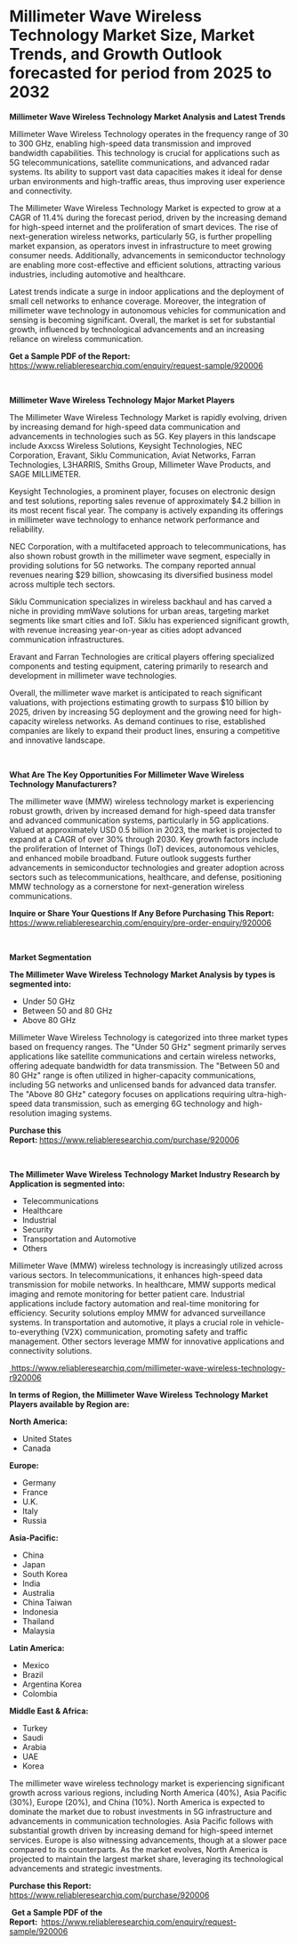 <p><h1>Millimeter Wave Wireless Technology Market Size, Market Trends, and Growth Outlook forecasted for period from 2025 to 2032</h1></p><p><strong>Millimeter Wave Wireless Technology Market Analysis and Latest Trends</strong></p>
<p><p>Millimeter Wave Wireless Technology operates in the frequency range of 30 to 300 GHz, enabling high-speed data transmission and improved bandwidth capabilities. This technology is crucial for applications such as 5G telecommunications, satellite communications, and advanced radar systems. Its ability to support vast data capacities makes it ideal for dense urban environments and high-traffic areas, thus improving user experience and connectivity.</p><p>The Millimeter Wave Wireless Technology Market is expected to grow at a CAGR of 11.4% during the forecast period, driven by the increasing demand for high-speed internet and the proliferation of smart devices. The rise of next-generation wireless networks, particularly 5G, is further propelling market expansion, as operators invest in infrastructure to meet growing consumer needs. Additionally, advancements in semiconductor technology are enabling more cost-effective and efficient solutions, attracting various industries, including automotive and healthcare.</p><p>Latest trends indicate a surge in indoor applications and the deployment of small cell networks to enhance coverage. Moreover, the integration of millimeter wave technology in autonomous vehicles for communication and sensing is becoming significant. Overall, the market is set for substantial growth, influenced by technological advancements and an increasing reliance on wireless communication.</p></p>
<p><strong>Get a Sample PDF of the Report:&nbsp;</strong> <a href="https://www.reliableresearchiq.com/enquiry/request-sample/920006?utm_campaign=3096&utm_medium=2&utm_source=Github&utm_content=ia&utm_term=18042025&utm_id=millimeter-wave-wireless-technology">https://www.reliableresearchiq.com/enquiry/request-sample/920006</a></p>
<p>&nbsp;</p>
<p><strong>Millimeter Wave Wireless Technology Major Market Players</strong></p>
<p><p>The Millimeter Wave Wireless Technology Market is rapidly evolving, driven by increasing demand for high-speed data communication and advancements in technologies such as 5G. Key players in this landscape include Axxcss Wireless Solutions, Keysight Technologies, NEC Corporation, Eravant, Siklu Communication, Aviat Networks, Farran Technologies, L3HARRIS, Smiths Group, Millimeter Wave Products, and SAGE MILLIMETER.</p><p>Keysight Technologies, a prominent player, focuses on electronic design and test solutions, reporting sales revenue of approximately $4.2 billion in its most recent fiscal year. The company is actively expanding its offerings in millimeter wave technology to enhance network performance and reliability.</p><p>NEC Corporation, with a multifaceted approach to telecommunications, has also shown robust growth in the millimeter wave segment, especially in providing solutions for 5G networks. The company reported annual revenues nearing $29 billion, showcasing its diversified business model across multiple tech sectors.</p><p>Siklu Communication specializes in wireless backhaul and has carved a niche in providing mmWave solutions for urban areas, targeting market segments like smart cities and IoT. Siklu has experienced significant growth, with revenue increasing year-on-year as cities adopt advanced communication infrastructures.</p><p>Eravant and Farran Technologies are critical players offering specialized components and testing equipment, catering primarily to research and development in millimeter wave technologies.</p><p>Overall, the millimeter wave market is anticipated to reach significant valuations, with projections estimating growth to surpass $10 billion by 2025, driven by increasing 5G deployment and the growing need for high-capacity wireless networks. As demand continues to rise, established companies are likely to expand their product lines, ensuring a competitive and innovative landscape.</p></p>
<p>&nbsp;</p>
<p><strong>What Are The Key Opportunities For Millimeter Wave Wireless Technology Manufacturers?</strong></p>
<p><p>The millimeter wave (MMW) wireless technology market is experiencing robust growth, driven by increased demand for high-speed data transfer and advanced communication systems, particularly in 5G applications. Valued at approximately USD 0.5 billion in 2023, the market is projected to expand at a CAGR of over 30% through 2030. Key growth factors include the proliferation of Internet of Things (IoT) devices, autonomous vehicles, and enhanced mobile broadband. Future outlook suggests further advancements in semiconductor technologies and greater adoption across sectors such as telecommunications, healthcare, and defense, positioning MMW technology as a cornerstone for next-generation wireless communications.</p></p>
<p><strong>Inquire or Share Your Questions If Any Before Purchasing This Report:</strong> <a href="https://www.reliableresearchiq.com/enquiry/pre-order-enquiry/920006?utm_campaign=3096&utm_medium=2&utm_source=Github&utm_content=ia&utm_term=18042025&utm_id=millimeter-wave-wireless-technology">https://www.reliableresearchiq.com/enquiry/pre-order-enquiry/920006</a></p>
<p>&nbsp;</p>
<p><strong>Market Segmentation</strong></p>
<p><strong>The Millimeter Wave Wireless Technology Market Analysis by types is segmented into:</strong></p>
<p><ul><li>Under 50 GHz</li><li>Between 50 and 80 GHz</li><li>Above 80 GHz</li></ul></p>
<p><p>Millimeter Wave Wireless Technology is categorized into three market types based on frequency ranges. The "Under 50 GHz" segment primarily serves applications like satellite communications and certain wireless networks, offering adequate bandwidth for data transmission. The "Between 50 and 80 GHz" range is often utilized in higher-capacity communications, including 5G networks and unlicensed bands for advanced data transfer. The "Above 80 GHz" category focuses on applications requiring ultra-high-speed data transmission, such as emerging 6G technology and high-resolution imaging systems.</p></p>
<p><strong>Purchase this Report:&nbsp;</strong><a href="https://www.reliableresearchiq.com/purchase/920006?utm_campaign=3096&utm_medium=2&utm_source=Github&utm_content=ia&utm_term=18042025&utm_id=millimeter-wave-wireless-technology">https://www.reliableresearchiq.com/purchase/920006</a></p>
<p>&nbsp;</p>
<p><strong>The Millimeter Wave Wireless Technology Market Industry Research by Application is segmented into:</strong></p>
<p><ul><li>Telecommunications</li><li>Healthcare</li><li>Industrial</li><li>Security</li><li>Transportation and Automotive</li><li>Others</li></ul></p>
<p><p>Millimeter Wave (MMW) wireless technology is increasingly utilized across various sectors. In telecommunications, it enhances high-speed data transmission for mobile networks. In healthcare, MMW supports medical imaging and remote monitoring for better patient care. Industrial applications include factory automation and real-time monitoring for efficiency. Security solutions employ MMW for advanced surveillance systems. In transportation and automotive, it plays a crucial role in vehicle-to-everything (V2X) communication, promoting safety and traffic management. Other sectors leverage MMW for innovative applications and connectivity solutions.</p></p>
<p><a href="https://www.reliableresearchiq.com/millimeter-wave-wireless-technology-r920006?utm_campaign=3096&utm_medium=2&utm_source=Github&utm_content=ia&utm_term=18042025&utm_id=millimeter-wave-wireless-technology">&nbsp;https://www.reliableresearchiq.com/millimeter-wave-wireless-technology-r920006</a></p>
<p><strong>In terms of Region, the Millimeter Wave Wireless Technology Market Players available by Region are:</strong></p>
<p>
    <p> <strong> North America: </strong>
        <ul>
            <li>United States</li>
            <li>Canada</li>
        </ul>
        </p> 
    <p> <strong> Europe: </strong>
        <ul>
            <li>Germany</li>
            <li>France</li>
            <li>U.K.</li>
            <li>Italy</li>
            <li>Russia</li>
        </ul>
        </p> 
    <p> <strong> Asia-Pacific: </strong>
        <ul>
            <li>China</li>
            <li>Japan</li>
            <li>South Korea</li>
            <li>India</li>
            <li>Australia</li>
            <li>China Taiwan</li>
            <li>Indonesia</li>
            <li>Thailand</li>
            <li>Malaysia</li>
        </ul>
        </p> 
    <p> <strong> Latin America: </strong>
        <ul>
            <li>Mexico</li>
            <li>Brazil</li>
            <li>Argentina Korea</li>
            <li>Colombia</li>
        </ul>
        </p> 
    <p> <strong> Middle East & Africa: </strong>
        <ul>
            <li>Turkey</li>
            <li>Saudi</li>
            <li>Arabia</li>
            <li>UAE</li>
            <li>Korea</li>
        </ul>
    </p>
    </p>
<p><p>The millimeter wave wireless technology market is experiencing significant growth across various regions, including North America (40%), Asia Pacific (30%), Europe (20%), and China (10%). North America is expected to dominate the market due to robust investments in 5G infrastructure and advancements in communication technologies. Asia Pacific follows with substantial growth driven by increasing demand for high-speed internet services. Europe is also witnessing advancements, though at a slower pace compared to its counterparts. As the market evolves, North America is projected to maintain the largest market share, leveraging its technological advancements and strategic investments.</p></p>
<p><strong>Purchase this Report: </strong><a href="https://www.reliableresearchiq.com/purchase/920006?utm_campaign=3096&utm_medium=2&utm_source=Github&utm_content=ia&utm_term=18042025&utm_id=millimeter-wave-wireless-technology">https://www.reliableresearchiq.com/purchase/920006</a></p>
<p>&nbsp;<strong>Get a Sample PDF of the Report:&nbsp;&nbsp;</strong><a href="https://www.reliableresearchiq.com/enquiry/request-sample/920006?utm_campaign=3096&utm_medium=2&utm_source=Github&utm_content=ia&utm_term=18042025&utm_id=millimeter-wave-wireless-technology">https://www.reliableresearchiq.com/enquiry/request-sample/920006</a></p>
<p><strong></strong></p>
<p><p></p><p></p><p></p></p>